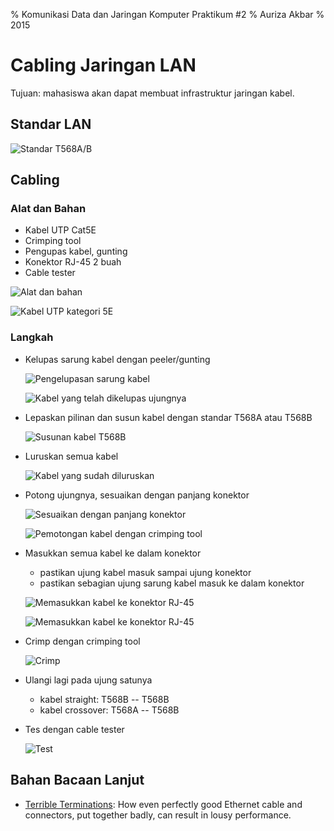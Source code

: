 % Komunikasi Data dan Jaringan Komputer
  Praktikum #2
% Auriza Akbar
% 2015

# Cabling Jaringan LAN

Tujuan: mahasiswa akan dapat membuat infrastruktur jaringan kabel.

## Standar LAN

![Standar T568A/B](etc/2/image2.png)

## Cabling

### Alat dan Bahan

- Kabel UTP Cat5E
- Crimping tool
- Pengupas kabel, gunting
- Konektor RJ-45 2 buah
- Cable tester

![Alat dan bahan](etc/2/1.jpg)

![Kabel UTP kategori 5E](etc/2/2.jpg)

### Langkah

- Kelupas sarung kabel dengan peeler/gunting

    ![Pengelupasan sarung kabel](etc/2/3.jpg)

    ![Kabel yang telah dikelupas ujungnya](etc/2/4.jpg)

- Lepaskan pilinan dan susun kabel dengan standar T568A atau T568B

    ![Susunan kabel T568B](etc/2/5.jpg)

- Luruskan semua kabel

    ![Kabel yang sudah diluruskan](etc/2/6.jpg)

- Potong ujungnya, sesuaikan dengan panjang konektor

    ![Sesuaikan dengan panjang konektor](etc/2/7.jpg)

    ![Pemotongan kabel dengan crimping tool](etc/2/8.jpg)

- Masukkan semua kabel ke dalam konektor
    - pastikan ujung kabel masuk sampai ujung konektor
    - pastikan sebagian ujung sarung kabel masuk ke dalam konektor

    ![Memasukkan kabel ke konektor RJ-45](etc/2/9.jpg)

    ![Memasukkan kabel ke konektor RJ-45](etc/2/10.jpg)

- Crimp dengan crimping tool

    ![Crimp](etc/2/11.jpg)

- Ulangi lagi pada ujung satunya
    - kabel straight: T568B -- T568B
    - kabel crossover: T568A -- T568B
- Tes dengan cable tester

    ![Test](etc/2/12.jpg)


## Bahan Bacaan Lanjut

- [Terrible Terminations](http://www.bluejeanscable.com/articles/terrible-terminations.htm): How even perfectly good Ethernet cable and connectors, put together badly, can result in lousy performance.

